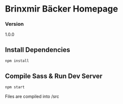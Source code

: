 # Brinxmir Bäcker Homepage

### Version

1.0.0

## Install Dependencies

```bash
npm install 
```

## Compile Sass & Run Dev Server

```bash
npm start
```

Files are compiled into /src
